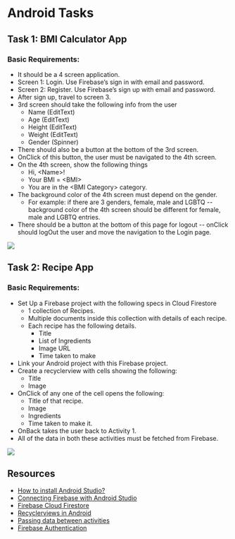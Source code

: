 # Android Tasks


## Task 1: BMI Calculator App
### Basic Requirements:

* It should be a 4 screen application. 
* Screen 1: Login. Use Firebase’s sign in with email and password. 
* Screen 2: Register. Use Firebase’s sign up with email and password.
* After sign up, travel to screen 3.
* 3rd screen should take the following info from the user
    * Name (EditText)
    * Age (EditText)
    * Height (EditText)
    * Weight (EditText)
    * Gender (Spinner)
* There should also be a button at the bottom of the 3rd screen.
* OnClick of this button, the user must be navigated to the 4th screen.
* On the 4th screen, show the following things
    * Hi, &lt;Name>!
    * Your BMI = &lt;BMI>
    * You are in the &lt;BMI Category> category. 
* The background color of the 4th screen must depend on the gender. 
    * For example: if there are 3 genders, female, male and LGBTQ -- background color of the 4th screen should be different for female, male and LGBTQ entries. 
* There should be a button at the bottom of this page for logout -- onClick should logOut the user and move the navigation to the Login page. 

<img src="https://user-images.githubusercontent.com/53938155/142943012-8996dd9b-cb2c-4e14-8441-8770ee89c871.png">

## Task 2: Recipe App 


### Basic Requirements:



* Set Up a Firebase project with the following specs in Cloud Firestore
    * 1 collection of Recipes. 
    * Multiple documents inside this collection with details of each recipe. 
    * Each recipe has the following details. 
        * Title 
        * List of Ingredients
        * Image URL
        * Time taken to make
* Link your Android project with this Firebase project. 
* Create a recyclerview with cells showing the following: 
    * Title
    * Image 
* OnClick of any one of the cell opens the following:
    * Title of that recipe.
    * Image
    * Ingredients
    * Time taken to make it.
* OnBack takes the user back to Activity 1.
* All of the data in both these activities must be fetched from Firebase.  

<img src="https://user-images.githubusercontent.com/53938155/142943006-aa8d1ed8-a63e-4255-85e7-7307af22f484.png">


## Resources

* [How to install Android Studio?](https://developer.android.com/studio/install)
* [Connecting Firebase with Android Studio](https://www.youtube.com/watch?v=nep85PD8U7M)
* [Firebase Cloud Firestore](https://firebase.google.com/docs/firestore)
* [Recyclerviews in Android](https://www.youtube.com/watch?v=HtwDXRWjMcU)
* [Passing data between activities](https://www.youtube.com/watch?v=IWXYV1dC2FQ)
* [Firebase Authentication](https://firebase.google.com/docs/auth)
